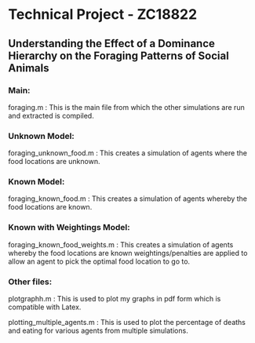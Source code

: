 # Technical Project - ZC18822
## Understanding the Effect of a Dominance Hierarchy on the Foraging Patterns of Social Animals

### Main:

foraging.m : This is the main file from which the other simulations are run and extracted is compiled.

### Unknown Model:

foraging_unknown_food.m : This creates a simulation of agents where the food locations are unknown. 

### Known Model:

foraging_known_food.m : This creates a simulation of agents whereby the food locations are known.

### Known with Weightings Model:

foraging_known_food_weights.m :  This creates a simulation of agents whereby the food locations are known weightings/penalties are applied to allow an agent to pick the optimal food location to go to.

### Other files:

plotgraphh.m : This is used to plot my graphs in pdf form which is compatible with Latex. 

plotting_multiple_agents.m : This is used to plot the percentage of deaths and eating for various agents from multiple simulations.


